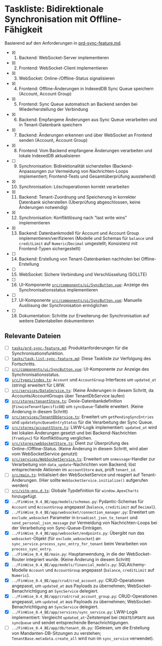 # Taskliste: Bidirektionale Synchronisation mit Offline-Fähigkeit

Basierend auf den Anforderungen in [prd-sync-feature.md](tasks/prd-sync-feature.md).

- [x] 1. Backend: WebSocket-Server implementieren
- [x] 2. Frontend: WebSocket-Client implementieren
- [x] 3. WebSocket: Online-/Offline-Status signalisieren
- [x] 4. Frontend: Offline-Änderungen in IndexedDB Sync Queue speichern (Account, Account Group)
- [x] 5. Frontend: Sync Queue automatisch an Backend senden bei Wiederherstellung der Verbindung
- [x] 6. Backend: Empfangene Änderungen aus Sync Queue verarbeiten und in Tenant-Datenbank speichern
- [x] 7. Backend: Änderungen erkennen und über WebSocket an Frontend senden (Account, Account Group)
- [x] 8. Frontend: Vom Backend empfangene Änderungen verarbeiten und lokale IndexedDB aktualisieren
- [ ] 9. Synchronisation: Bidirektionalität sicherstellen (Backend-Anpassungen zur Vermeidung von Nachrichten-Loops implementiert; Frontend-Tests und Gesamtüberprüfung ausstehend)
- [x] 10. Synchronisation: Löschoperationen korrekt verarbeiten
- [x] 11. Backend: Tenant-Zuordnung und Speicherung in korrekter Datenbank sicherstellen (Überprüfung abgeschlossen, keine Änderungen notwendig)
- [x] 12. Synchronisation: Konfliktlösung nach "last write wins" implementieren
- [x] 13. Backend: Datenbankmodell für Account und Account Group implementieren/verifizieren (Modelle und Schemas für `balance` und `creditLimit` auf `Numeric`/`Decimal` umgestellt; Konsistenz mit Frontend-Typen sichergestellt)
- [ ] 14. Backend: Erstellung von Tenant-Datenbanken nachholen bei Offline-Erstellung
- [ ] 15. WebSocket: Sichere Verbindung und Verschlüsselung (SOLLTE)
- [ ] 16. UI-Komponente [`src/components/ui/SyncButton.vue`](src/components/ui/SyncButton.vue): Anzeige des Synchronisationsstatus implementieren
- [ ] 17. UI-Komponente [`src/components/ui/SyncButton.vue`](src/components/ui/SyncButton.vue): Manuelle Auslösung der Synchronisation ermöglichen
- [ ] 18. Dokumentation: Schritte zur Erweiterung der Synchronisation auf weitere Datentabellen dokumentieren

## Relevante Dateien

- [ ] [`tasks/prd-sync-feature.md`](tasks/prd-sync-feature.md): Produktanforderungen für die Synchronisationsfunktion.
- [ ] [`tasks/task-list-sync-feature.md`](tasks/task-list-sync-feature.md): Diese Taskliste zur Verfolgung des Fortschritts.
- [ ] [`src/components/ui/SyncButton.vue`](src/components/ui/SyncButton.vue): UI-Komponente zur Anzeige des Synchronisationsstatus.
- [x] [`src/types/index.ts`](src/types/index.ts:1): `Account` und `AccountGroup` Interfaces um `updated_at` (string) erweitert für LWW.
- [ ] [`src/services/DataService.ts`](src/services/DataService.ts:1): (Keine Änderungen in diesem Schritt, da Accounts/AccountGroups über TenantDbService laufen)
- [x] [`src/stores/tenantStore.ts`](src/stores/tenantStore.ts:1): Dexie-Datenbankdefinition (`FinwiseTenantSpecificDB`) um `syncQueue`-Tabelle erweitert. (Keine Änderung in diesem Schritt)
- [x] [`src/services/TenantDbService.ts`](src/services/TenantDbService.ts:1): Erweitert um `getPendingSyncEntries` und `updateSyncQueueEntryStatus` für die Verarbeitung der Sync Queue.
- [x] [`src/stores/accountStore.ts`](src/stores/accountStore.ts:1): LWW-Logik implementiert: `updated_at` wird bei lokalen Änderungen gesetzt und bei Backend-Nachrichten (`fromSync`) für Konfliktlösung verglichen.
- [x] [`src/stores/webSocketStore.ts`](src/stores/webSocketStore.ts:1): Dient zur Überprüfung des Online-/Offline-Status. (Keine Änderung in diesem Schritt, wird aber vom WebSocketService genutzt)
- [x] [`src/services/WebSocketService.ts`](src/services/WebSocketService.ts:1): Erweitert um `onmessage`-Handler zur Verarbeitung von `data_update`-Nachrichten vom Backend; löst entsprechende Aktionen im `accountStore` aus, prüft `tenant_id`.
- [ ] [`src/main.ts`](src/main.ts:1): Initialisiert den WebSocketService und reagiert auf Tenant-Änderungen. (Hier sollte `WebSocketService.initialize()` aufgerufen werden)
- [ ] [`src/vite-env.d.ts`](src/vite-env.d.ts): Globale Typdefinition für `window.ApexCharts` hinzugefügt.
- [x] `../FinWise_0.4_BE/app/models/schemas.py`: Pydantic-Schemas für `Account` und `AccountGroup` angepasst (`balance`, `creditLimit` auf `Decimal`).
- [x] `../FinWise_0.4_BE/app/websocket/connection_manager.py`: Erweitert um `exclude_websocket` Parameter in `broadcast_json_to_tenant` und `send_personal_json_message` zur Vermeidung von Nachrichten-Loops bei der Verarbeitung von Sync-Queue-Einträgen.
- [x] `../FinWise_0.4_BE/app/websocket/endpoints.py`: Übergibt nun das `websocket`-Objekt (für `exclude_websocket`) an `sync_service.process_sync_entry_for_tenant` beim Verarbeiten von `process_sync_entry`.
- [x] `../FinWise_0.4_BE/main.py`: Hauptanwendung, in die der WebSocket-Router integriert wurde. (Keine Änderung in diesem Schritt)
- [x] `../FinWise_0.4_BE/app/models/financial_models.py`: SQLAlchemy-Modelle `Account` und `AccountGroup` angepasst (`balance`, `creditLimit` auf `Numeric`).
- [x] `../FinWise_0.4_BE/app/crud/crud_account.py`: CRUD-Operationen angepasst, um `updated_at` aus Payloads zu übernehmen; WebSocket-Benachrichtigung an `SyncService` delegiert.
- [x] `../FinWise_0.4_BE/app/crud/crud_account_group.py`: CRUD-Operationen angepasst, um `updated_at` aus Payloads zu übernehmen; WebSocket-Benachrichtigung an `SyncService` delegiert.
- [x] `../FinWise_0.4_BE/app/services/sync_service.py`: LWW-Logik implementiert: Vergleicht `updated_at`-Zeitstempel bei `CREATE`/`UPDATE` aus `syncQueue` und sendet entsprechende Benachrichtigungen.
- [ ] `../FinWise_0.4_BE/app/db/tenant_db.py`: (Gelesen, um die Erstellung von Mandanten-DB-Sitzungen zu verstehen; `TenantBase.metadata.create_all` wird nun im `sync_service` verwendet).
